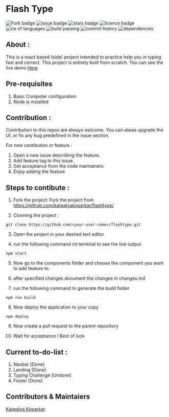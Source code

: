 # Flash Type
![Fork badge](https://img.shields.io/github/forks/kaiwalyakoparkar/flashtype)
![issue badge](https://img.shields.io/github/issues/kaiwalyakoparkar/flashtype)
![stars badge](https://img.shields.io/github/stars/kaiwalyakoparkar/flashtype)
![licence badge](https://img.shields.io/github/license/kaiwalyakoparkar/flashtype)
![no of languages](https://img.shields.io/github/languages/count/kaiwalyakoparkar/flashtype)
![build passing](https://img.shields.io/appveyor/build/kaiwalyakoparkar/flashtype)
![commit history](https://img.shields.io/github/commits-since/kaiwalyakoparkar/flashtype/1.0.0/master)
![dependencies](https://img.shields.io/depfu/kaiwalyakoparkar/flashtype)

## About :

This is a react based (side) project intended to practice help you in typing fast and correct. This project is entirely built from scratch. You can see the live demo [Here](https://kaiwalyakoparkar.github.io/flashtype)

## Pre-requisites

1. Basic Computer configuration
2. Node js installed

## Contribution :

Contribution to this repos are always welcome. You can alwas upgrade the UI, or fix any bug predefined in the issue section.

For new contibution or feature : 

1. Open a new issue describing the feature.
2. Add feature tag to this issue.
3. Get acceptance from the code maintainers
4. Enjoy adding the feature

## Steps to contibute :

1. Fork the project:
Fork the project from https://github.com/kaiwalyakoparkar/flashtype/

2. Clonning the project :
```git
git clone https://github.com/<your-user-name>/flashtype.git
```
3. Open the project in your desired text editor

4. run the following command int terminal to see the live output
```node
npm start
```
5. Now go to the components folder and choose the component you want to add feature to.

6. after specified changes document the changes in changes.md

7. run the following command to generate the build folder
```node
npm run build
```
8. Now deploy the application to your copy
```node
npm deploy
```
9. Now create a pull request to the parent repository

10. Wait for acceptance ! Best of luck

## Current to-do-list :

1. Navbar [Done]
2. Landing [Done]
3. Typing Challenge [Undone]
4. Footer [Done]

## Contributors & Maintaiers
[Kaiwalya Koparkar](https://kaiwalyakoparkar.github.io/)
